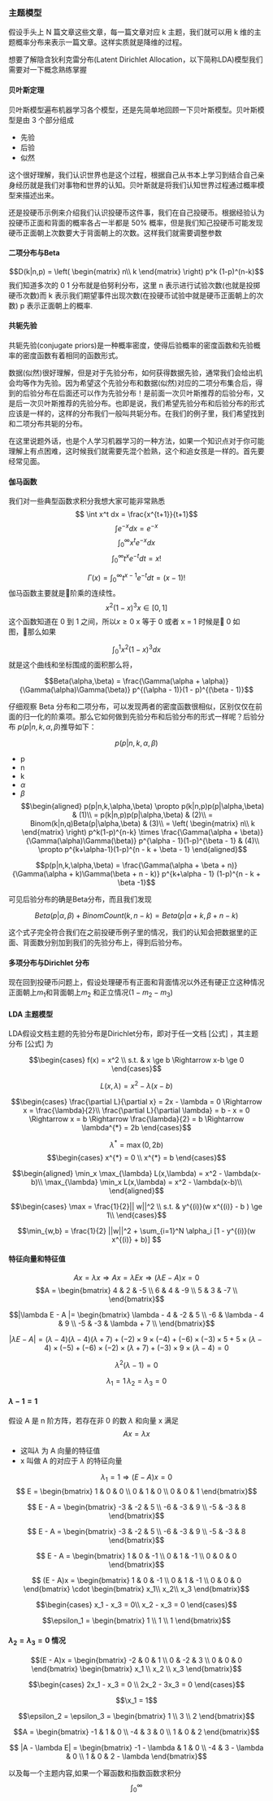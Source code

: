 ### 主题模型
假设手头上 N 篇文章这些文章，每一篇文章对应 k 主题，我们就可以用 k 维的主题概率分布来表示一篇文章。这样实质就是降维的过程。


想要了解隐含狄利克雷分布(Latent Dirichlet Allocation，以下简称LDA)模型我们需要对一下概念熟练掌握

#### 贝叶斯定理
贝叶斯模型遍布机器学习各个模型，还是先简单地回顾一下贝叶斯模型。贝叶斯模型是由 3 个部分组成
- 先验
- 后验
- 似然

这个很好理解，我们认识世界也是这个过程，根据自己从书本上学习到结合自己亲身经历就是我们对事物和世界的认知。贝叶斯就是将我们认知世界过程通过概率模型来描述出来。

还是投硬币示例来介绍我们认识投硬币这件事，我们在自己投硬币。根据经验认为投硬币正面和背面的概率各占一半都是 50% 概率，但是我们知己投硬币可能发现硬币正面朝上次数要大于背面朝上的次数。这样我们就需要调整参数

#### 二项分布与Beta

$$D(k|n,p) = \left( \begin{matrix}
    n\\
    k
\end{matrix} \right) p^k (1-p)^(n-k)$$
我们知道多次的 0 1 分布就是伯努利分布，这里 n 表示进行试验次数(也就是投掷硬币次数)而 k 表示我们期望事件出现次数(在投硬币试验中就是硬币正面朝上的次数) p 表示正面朝上的概率.


#### 共轭先验
共轭先验(conjugate priors)是一种概率密度，使得后验概率的密度函数和先验概率的密度函数有着相同的函数形式。

数据(似然)很好理解，但是对于先验分布，如何获得数据先验，通常我们会给出机会均等作为先验。因为希望这个先验分布和数据(似然)对应的二项分布集合后，得到的后验分布在后面还可以作为先验分布！是前面一次贝叶斯推荐的后验分布，又是后一次贝叶斯推荐的先验分布。也即是说，我们希望先验分布和后验分布的形式应该是一样的，这样的分布我们一般叫共轭分布。在我们的例子里，我们希望找到和二项分布共轭的分布。

在这里说题外话，也是个人学习机器学习的一种方法，如果一个知识点对于你可能理解上有点困难，这时候我们就需要先混个脸熟，这个和追女孩是一样的。首先要经常见面。

#### 伽马函数

我们对一些典型函数求积分我想大家可能非常熟悉
$$ \int x^t dx = \frac{x^{t+1}}{t+1}$$
$$ \int e^{-x} dx = e^{-x}  $$
$$ \int_0^{\infty} x^{t} e^{-x} dx$$
$$ \int_0^{\infty} t^{x} e^{-t} dt = x!$$

$$$$

$$\Gamma(x) = \int_0^{\infty} t^{x-1}e^{-t}dt = (x-1)!$$
伽马函数主要就是阶乘的连续性。
$$ x^2(1-x)^3 x \in [0,1] $$
这个函数知道在 0 到 1 之间，所以$x \ge 0$ x 等于 0 或者 x = 1 时候是 0 如图，那么如果

$$ \int_0^1 x^2(1-x)^3 dx $$ 就是这个曲线和坐标围成的面积那么将，

$$Beta(\alpha,\beta) = \frac{\Gamma(\alpha + \alpha)}{\Gamma(\alpha)\Gamma(\beta)} p^{(\alpha - 1)}(1 - p)^{(\beta - 1)}$$



仔细观察 Beta 分布和二项分布，可以发现两者的密度函数很相似，区别仅仅在前面的归一化的阶乘项。那么它如何做到先验分布和后验分布的形式一样呢？后验分布 $p(p|n,k,\alpha,\beta)$推导如下：


$$p(p|n,k,\alpha,\beta) $$
- p
- n
- k
- $\alpha$
- $\beta$
$$\begin{aligned}
    p(p|n,k,\alpha,\beta) \propto p(k|n,p)p(p|\alpha,\beta) & (1)\\
    = p(k|n,p)p(p|\alpha,\beta) & (2)\\
    = Binom(k|n,q)Beta(p|\alpha,\beta) & (3)\\
    = \left( \begin{matrix}
        n\\
        k
    \end{matrix} \right) p^k(1-p)^{n-k} \times \frac{\Gamma(\alpha + \beta)}{\Gamma(\alpha)\Gamma(\beta)} p^{\alpha - 1}(1-p)^{\beta - 1} & (4)\\
    \propto p^{k+\alpha-1}(1-p)^{n - k + \beta - 1}
\end{aligned}$$

$$p(p|n,k,\alpha,\beta) = \frac{\Gamma(\alpha + \beta + n)}{\Gamma(\alpha + k)\Gamma(\beta + n - k)} p^{k+\alpha - 1} (1-p)^{n - k + \beta -1}$$

可见后验分布的确是Beta分布，而且我们发现

$$Beta(p|\alpha,\beta) + BinomCount(k,n-k) = Beta(p|\alpha + k,\beta + n -k)$$

这个式子完全符合我们在之前投硬币例子里的情况，我们的认知会把数据里的正面、背面数分别加到我们的先验分布上，得到后验分布。

#### 多项分布与Dirichlet 分布
现在回到投硬币问题上，假设处理硬币有正面和背面情况以外还有硬正立这种情况
正面朝上$m_1$和背面朝上$m_2$ 和正立情况$(1 - m_2 - m_3)$



#### LDA 主题模型

LDA假设文档主题的先验分布是Dirichlet分布，即对于任一文档 [公式] ，其主题分布 [公式] 为



$$\begin{cases}
    f(x) = x^2 \\
    s.t. & x \ge b \Rightarrow x-b \ge 0
\end{cases}$$

$$L(x,\lambda) = x^2 - \lambda (x-b)$$

$$\begin{cases}
    \frac{\partial L}{\partial x} = 2x - \lambda = 0 \Rightarrow x = \frac{\lambda}{2}\\
    \frac{\partial L}{\partial \lambda} = b - x = 0 \Rightarrow x = b \Rightarrow \frac{\lambda}{2} = b \Rightarrow \lambda^{*} = 2b
\end{cases}$$

$$\lambda^{*} = \max(0,2b)$$
$$\begin{cases}
    x^{*} = 0 \\
    x^{*} = b
\end{cases}$$

$$\begin{aligned}
    \min_x \max_{\lambda} L(x,\lambda) = x^2 - \lambda(x-b)\\
    \max_{\lambda} \min_x L(x,\lambda) = x^2 - \lambda(x-b)\\
\end{aligned}$$

$$\begin{cases}
    \max = \frac{1}{2}|| w||^2 \\
    s.t. & y^{(i)}(w x^{(i)} - b  ) \ge 1\\
\end{cases}$$

$$\min_{w,b} = \frac{1}{2} ||w||^2 + \sum_{i=1}^N \alpha_i [1 - y^{(i)}(w x^{(i)} + b)]  $$


#### 特征向量和特征值

$$Ax = \lambda x \Rightarrow Ax = \lambda E x \Rightarrow (\lambda E - A)x = 0$$
$$A = \begin{bmatrix}
    4 & 2 & -5 \\
    6 & 4 & -9 \\
    5 & 3 & -7 \\
\end{bmatrix}$$

$$|\lambda E - A |= \begin{bmatrix}
    \lambda - 4 & -2 & 5 \\
    -6 & \lambda - 4 & 9 \\
    -5 & -3 & \lambda + 7 \\
\end{bmatrix}$$


$$|\lambda E - A | = (\lambda - 4)(\lambda - 4)(\lambda + 7) + (-2)\times 9 \times (-4) + (-6) \times (-3) \times 5 + 5 \times (\lambda - 4) \times (-5) + (-6) \times (-2) \times(\lambda + 7) + (-3) \times 9 \times (\lambda - 4) = 0$$

$$\lambda^2 (\lambda - 1) = 0$$

$$ \lambda_1 = 1 \, \lambda_2 = \lambda_3 = 0$$

#### $\lambda-1 = 1$

假设 A 是 n 阶方阵，若存在非 0  的数 $\lambda$ 和向量 x 满足
$$A x = \lambda x$$
- 这叫$\lambda$ 为 A 向量的特征值
-  x 叫做 A 的对应于 $\lambda$ 的特征向量

$$\lambda_1 = 1 \Rightarrow (E - A) x = 0$$
$$ E = \begin{bmatrix}
    1 & 0 & 0 \\
    0 & 1 & 0 \\
    0 & 0 & 1 
\end{bmatrix}$$

$$ E - A = \begin{bmatrix}
    -3 & -2 & 5 \\
    -6 & -3 & 9 \\
    -5 & -3 & 8 
\end{bmatrix}$$

$$ E - A = \begin{bmatrix}
    -3 & -2 & 5 \\
    -6 & -3 & 9 \\
    -5 & -3 & 8 
\end{bmatrix}$$

$$ E - A = \begin{bmatrix}
    1 & 0 & -1 \\
    0 & 1 & -1 \\
    0 & 0 & 0 
\end{bmatrix}$$

$$ (E - A)x = \begin{bmatrix}
    1 & 0 & -1 \\
    0 & 1 & -1 \\
    0 & 0 & 0 
\end{bmatrix} \cdot \begin{bmatrix}
    x_1\\
    x_2\\
    x_3
\end{bmatrix}$$

$$\begin{cases}
    x_1 - x_3 = 0\\
    x_2 - x_3 = 0
\end{cases}$$

$$\epsilon_1 = \begin{bmatrix}
    1 \\
    1 \\
    1 
\end{bmatrix}$$

#### $\lambda_2 = \lambda_3 = 0$ 情况
$$(E - A)x = \begin{bmatrix}
    -2 & 0 & 1 \\
    0 & -2 & 3 \\
    0 & 0 & 0 
\end{bmatrix} \begin{bmatrix}
    x_1 \\
    x_2 \\
    x_3 
\end{bmatrix}$$

$$\begin{cases}
    2x_1 - x_3 = 0 \\
    2x_2 - 3x_3 = 0 
\end{cases}$$

$$\x_1 = 1$$

$$\epsilon_2 = \epsilon_3 = \begin{bmatrix}
    1 \\
    3 \\
    2
\end{bmatrix}$$

$$A = \begin{bmatrix}
    -1 & 1 & 0 \\
    -4 & 3 & 0 \\
    1 & 0 & 2
\end{bmatrix}$$

$$ |A - \lambda E| = \begin{bmatrix}
    -1 - \lambda & 1 & 0 \\
    -4 & 3 - \lambda & 0 \\
    1 & 0 & 2 - \lambda
\end{bmatrix}$$

以及每一个主题内容,如果一个幂函数和指数函数求积分
$$\int_0^{\infty} $$